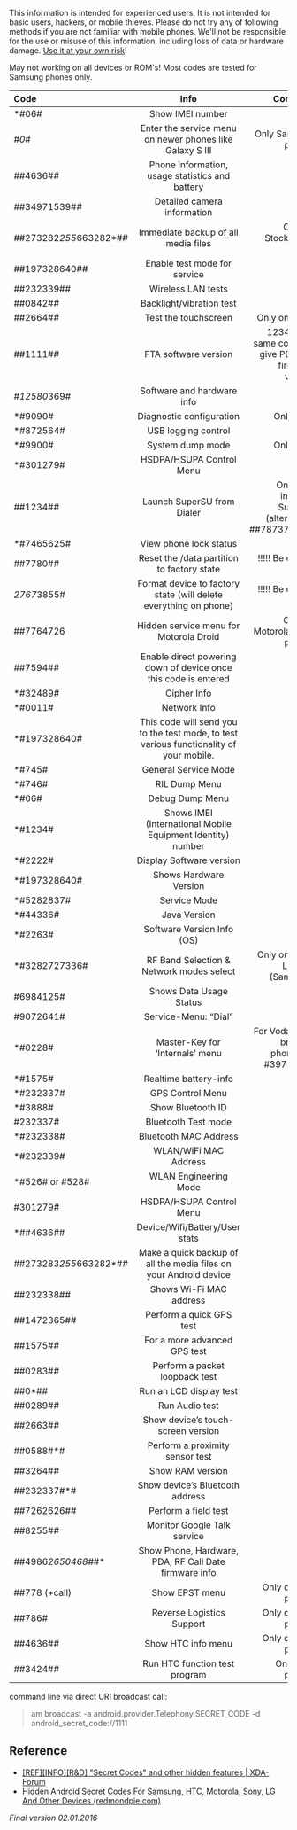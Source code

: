 This information is intended for experienced users. It is not intended for basic users, hackers, or mobile thieves. Please do not try any of following methods if you are not familiar with mobile phones. We'll not be responsible for the use or misuse of this information, including loss of data or hardware damage. <ins>Use it at your own risk</ins>!

May not working on all devices or ROM's! Most codes are tested for Samsung phones only.


| Code | Info | Comment  |
| :--- | :----: | ----: |
| *#06# | Show IMEI number | / |
| *#0*# |  Enter the service menu on newer phones like Galaxy S III | Only Samsung phones |
| *#*#4636#*#* | Phone information, usage statistics and battery | / |
| *#*#34971539#*#* | Detailed camera information | / |
| *#*#273282*255*663282*#*#* | Immediate backup of all media files | Only on Stock/AOSP ROM's|
| *#*#197328640#*#* | Enable test mode for service | / |
| *#*#232339#*#* | Wireless LAN tests | / |
| *#*#0842#*#* | Backlight/vibration test | / |
| *#*#2664#*#* | Test the touchscreen | Only on AOSP |
| *#*#1111#*#* | FTA software version | 1234 in the same code will give PDA and firmware version |
| *#12580*369# | Software and hardware info | / |
| *#9090# | Diagnostic configuration | Only OEM |
| *#872564# | USB logging control | / |
| *#9900# | System dump mode | Only OEM |
| *#301279# | HSDPA/HSUPA Control Menu | / |
| *#*#1234#*#* | Launch SuperSU from Dialer | Only with installed SuperSU (alternative: *#*#7873778#*#*) |
| *#7465625# | View phone lock status | / |
| *#*#7780#*#* | Reset the /data partition to factory state  | !!!!! Be careful !!!!! |
| *2767*3855# | Format device to factory state (will delete everything on phone) | !!!!! Be careful !!!!! |
| ##7764726 | Hidden service menu for Motorola Droid | Only on Motorola Droid phones |
| *#*#7594#*#* | Enable direct powering down of device once this code is entered | / |
| *#32489# | Cipher Info | / |
| *#0011# | Network Info | / |
| *#197328640# | This code will send you to the test mode, to test various functionality of your mobile. | / |
| *#745# | General Service Mode | / |
| *#746# | RIL Dump Menu | / |
| *#06#  | Debug Dump Menu | / |
| *#1234#  | Shows IMEI (International Mobile Equipment Identity) number | / |
| *#2222#  | Display Software version | / |
| *#197328640#  | Shows Hardware Version | / |
| *#5282837# | Service Mode | / |
| *#44336# | Java Version | / |
| *#2263# | Software Version Info (OS) | / |
| *#3282727336# | RF Band Selection & Network modes select | Only on Stock Lollipop (Samsung) |
| #6984125# | Shows Data Usage Status| / |
| #9072641#  | Service-Menu: “Dial” | / |
| *#0228# | Master-Key for ‘Internals’ menu | For Vodafone-branded phones try #3971258# |
| *#1575# | Realtime battery-info | / |
| *#232337# | GPS Control Menu | / |
| *#3888# | Show Bluetooth ID | / |
| #232337#  | Bluetooth Test mode | / |
| *#232338# | Bluetooth MAC Address | / |
| *#232339# | WLAN/WiFi MAC Address | / |
| *#526# or #528# | WLAN Engineering Mode | / |
| #301279# | HSDPA/HSUPA Control Menu | / |
| *##4636## | Device/Wifi/Battery/User stats | / |
| *#*#273283*255*663282*#*#* | Make a quick backup of all the media files on your Android device | / |
| *#*#232338#*#* | Shows Wi-Fi MAC address | / |
| *#*#1472365#*#* | Perform a quick GPS test | / |
| *#*#1575#*#* | For a more advanced GPS test | / |
| *#*#0283#*#* | Perform a packet loopback test | / |
| *#*#0*#*#* | Run an LCD display test | / |
| *#*#0289#*#* | Run Audio test | / |
| *#*#2663#*#* | Show device’s touch-screen version | / |
| *#*#0588#*# | Perform a proximity sensor test | / |
| *#*#3264#*#* | Show RAM version | / |
| *#*#232337#*# | Show device’s Bluetooth address | / |
| *#*#7262626#*#* | Perform a field test | / |
| *#*#8255#*#* | Monitor Google Talk service | / |
| *#*#4986*2650468#*#* | Show Phone, Hardware, PDA, RF Call Date firmware info | / |
| ##778 (+call) | Show EPST menu | Only on HTC phones |
| ##786# | Reverse Logistics Support | Only on HTC phones |
| *#*#4636#*#* | Show HTC info menu | Only on HTC phones |
| *#*#3424#*#* | Run HTC function test program | Only HTC phones |

command line via direct URI broadcast call: <br>
> am broadcast -a android.provider.Telephony.SECRET_CODE -d android_secret_code://1111


## Reference
* [[REF][INFO][R&D] "Secret Codes" and other hidden features | XDA-Forum](http://forum.xda-developers.com/showthread.php?t=1687249)
* [Hidden Android Secret Codes For Samsung, HTC, Motorola, Sony, LG And Other Devices (redmondpie.com)](http://www.redmondpie.com/hidden-android-secret-codes-for-samsung-htc-motorola-sony-lg-and-other-devices/#)

_Final version 02.01.2016_